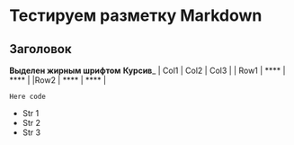 # Тестируем разметку Markdown

## Заголовок
**Выделен жирным шрифтом**
__Курсив___
|  Col1  |  Col2 |  Col3  |
| Row1  | ****  | **** |
|Row2  |  ****  |  ****  |

```
Here code
````

  * Str 1
  * Str 2
  * Str 3
